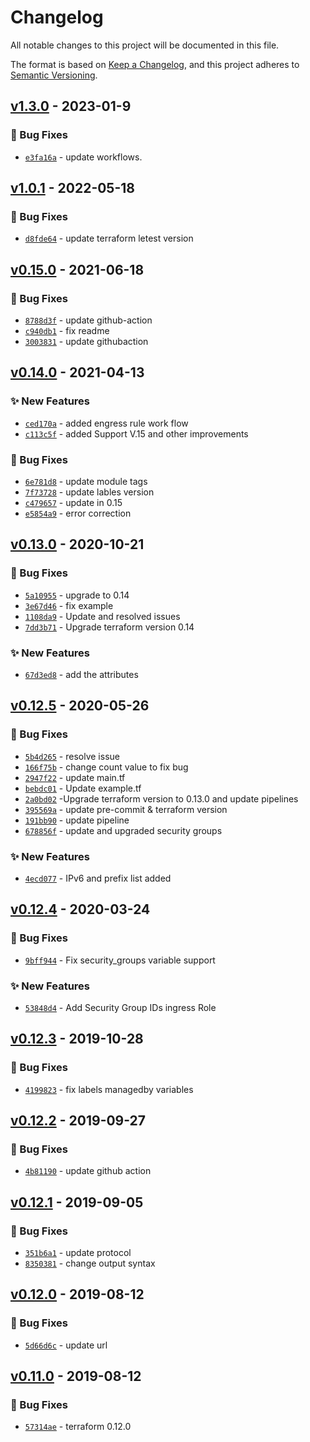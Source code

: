 # Changelog
All notable changes to this project will be documented in this file.

The format is based on [Keep a Changelog](https://keepachangelog.com/en/1.0.0/),
and this project adheres to [Semantic Versioning](https://semver.org/spec/v2.0.0.html).

## [v1.3.0] - 2023-01-9
### :bug: Bug Fixes
- [`e3fa16a`](https://github.com/clouddrove/terraform-aws-security-group/commit/e3fa16a10808c8c641a43c2766c347e73edc487c) - update workflows.

## [v1.0.1] - 2022-05-18
### :bug: Bug Fixes
- [`d8fde64`](https://github.com/clouddrove/terraform-aws-security-group/commit/d8fde6411ef35e4533652acbdc9aebb01aee60bb) - update terraform letest version


## [v0.15.0] - 2021-06-18
### :bug: Bug Fixes
- [`8788d3f`](https://github.com/clouddrove/terraform-aws-security-group/commit/8788d3f35e83a6ced46d43a7e2fdbacb41931da7) - update github-action
- [`c940db1`](https://github.com/clouddrove/terraform-aws-security-group/commit/c940db161927c3de8fbf5f7a8e603b665349ff04) - fix readme
- [`3003831`](https://github.com/clouddrove/terraform-aws-security-group/commit/3003831d04335b2acc3351b0546f6186f1daa1e7) - update githubaction


## [v0.14.0] - 2021-04-13
### :sparkles: New Features
- [`ced170a`](https://github.com/clouddrove/terraform-aws-security-group/commit/ced170a1bc0bed32d7f5b4ad64fc7b3e16f813eb) - added engress rule work flow
- [`c113c5f`](https://github.com/clouddrove/terraform-aws-security-group/commit/c113c5fdbfca59ddadc18079f0f350ca2ac5d62c) - added Support V.15 and other improvements

### :bug: Bug Fixes
- [`6e781d8`](https://github.com/clouddrove/terraform-aws-security-group/commit/6e781d8b1cf69241f7e13aee353306c7de6bdac1) - update module tags
- [`7f73728`](https://github.com/clouddrove/terraform-aws-security-group/commit/7f737288499bbbf36e5d13c90f1bd8656cd86320) - update lables version
- [`c479657`](https://github.com/clouddrove/terraform-aws-security-group/commit/c479657824e971feafbbc0a20db6c35989cdac5f) - update in 0.15
- [`e5854a9`](https://github.com/clouddrove/terraform-aws-security-group/commit/e5854a9474fedbf2d8c768717e4a7f474efbc3ce) - error correction


## [v0.13.0] - 2020-10-21
### :bug: Bug Fixes
- [`5a10955`](https://github.com/clouddrove/terraform-aws-security-group/commit/5a10955ca0a75990b51379224b4a53631749094a) - upgrade to 0.14
- [`3e67d46`](https://github.com/clouddrove/terraform-aws-security-group/commit/3e67d463e68132b40f74772198c5a3cc80ef264e) - fix example
- [`1108da9`](https://github.com/clouddrove/terraform-aws-security-group/commit/1108da9fd223b25aef92966a8c6b9fb96062799a) - Update and resolved issues
- [`7dd3b71`](https://github.com/clouddrove/terraform-aws-security-group/commit/7dd3b719346a1098d9e88deac5297f12f4104567) - Upgrade terraform version 0.14

### :sparkles: New Features
- [`67d3ed8`](https://github.com/clouddrove/terraform-aws-security-group/commit/67d3ed8ed9f388390d3c6f6376f95b49f6aacef9) - add the attributes


## [v0.12.5] - 2020-05-26
### :bug: Bug Fixes
- [`5b4d265`](https://github.com/clouddrove/terraform-aws-security-group/commit/5b4d26532f6acd6cee31ab2c274351c5ec3675ee) - resolve issue
- [`166f75b`](https://github.com/clouddrove/terraform-aws-security-group/commit/166f75b1a2e762847eed4a11d7cf836847fe136e) - change count value to fix bug
- [`2947f22`](https://github.com/clouddrove/terraform-aws-security-group/commit/2947f22ea915fa890fec659ba44b7b23956d403a) - update main.tf
- [`bebdc01`](https://github.com/clouddrove/terraform-aws-security-group/commit/bebdc0124108ce62e660f6afcfbc2fecbd4dd0d6) - Update example.tf
- [`2a0bd02`](https://github.com/clouddrove/terraform-aws-security-group/commit/2a0bd02ef54c289d2011e5f7923ed27f782bafe9) -Upgrade terraform version to 0.13.0 and update pipelines
- [`395569a`](https://github.com/clouddrove/terraform-aws-security-group/commit/395569aed964de3723f5a544d64e4ddd3c57a2f4) - update pre-commit & terraform version
- [`191bb90`](https://github.com/clouddrove/terraform-aws-security-group/commit/191bb90384cd82e1ed71b1a5cb4ce2b732795bde) - update pipeline
- [`678856f`](https://github.com/clouddrove/terraform-aws-security-group/commit/678856f209cee3c063d8072c2c53bde4bb07b1f1) - update and upgraded security groups

### :sparkles: New Features
- [`4ecd077`](https://github.com/clouddrove/terraform-aws-security-group/commit/4ecd077a8dda55899e6186a71d08238341733761) - IPv6 and prefix list added




## [v0.12.4] - 2020-03-24
### :bug: Bug Fixes
- [`9bff944`](https://github.com/clouddrove/terraform-aws-security-group/commit/9bff944734c0f235f92b3945fda2ce89f9d3dad8) - Fix security_groups variable support

### :sparkles: New Features
- [`53848d4`](https://github.com/clouddrove/terraform-aws-security-group/commit/53848d4f168a9911e1c67307eede3415f5744e15) - Add Security Group IDs ingress Role


## [v0.12.3] - 2019-10-28
### :bug: Bug Fixes
- [`4199823`](https://github.com/clouddrove/terraform-aws-security-group/commit/4199823cecea9914e72defd1acc034da473a9ac2) - fix labels managedby variables


## [v0.12.2] - 2019-09-27
### :bug: Bug Fixes
- [`4b81190`](https://github.com/clouddrove/terraform-aws-security-group/commit/4b811900f470bfeed754f1c813047908f1ff8be2) - update github action


## [v0.12.1] - 2019-09-05
### :bug: Bug Fixes
- [`351b6a1`](https://github.com/clouddrove/terraform-aws-security-group/commit/351b6a1205e0f2fdc6a10354243b1b5d1b17a9f1) - update protocol
- [`8350381`](https://github.com/clouddrove/terraform-aws-security-group/commit/8350381194b2d36de402fcbe650ca2b930077f01) - change output syntax

## [v0.12.0] - 2019-08-12
### :bug: Bug Fixes
- [`5d66d6c`](https://github.com/clouddrove/terraform-aws-security-group/commit/5d66d6c94a0952676eb3e1c2d700a559b2816960) - update url


## [v0.11.0] - 2019-08-12
### :bug: Bug Fixes
- [`57314ae`](https://github.com/clouddrove/terraform-aws-security-group/commit/57314aebe97f5c7a3939150069f400643a5a010c) - terraform 0.12.0


[v0.11.0]: https://github.com/clouddrove/terraform-aws-security-group/compare/0.11.0...master
[v0.12.0]: https://github.com/clouddrove/terraform-aws-security-group/compare/0.11.0...0.12.0
[v0.12.1]: https://github.com/clouddrove/terraform-aws-security-group/compare/0.12.0...0.12.1
[v0.12.2]: https://github.com/clouddrove/terraform-aws-security-group/compare/0.12.1...0.12.2
[v0.12.3]: https://github.com/clouddrove/terraform-aws-security-group/compare/0.12.2...0.12.3
[v0.12.4]: https://github.com/clouddrove/terraform-aws-security-group/compare/0.12.3...0.12.4
[v0.12.5]: https://github.com/clouddrove/terraform-aws-security-group/compare/0.12.4...0.12.5
[v0.13.0]: https://github.com/clouddrove/terraform-aws-security-group/compare/0.12.5...0.13.0
[v0.14.0]: https://github.com/clouddrove/terraform-aws-security-group/compare/0.13.0...0.14.0
[v0.15.0]: https://github.com/clouddrove/terraform-aws-security-group/compare/0.14.0...0.15.0
[v1.0.1]: https://github.com/clouddrove/terraform-aws-security-group/compare/0.15.0...1.0.1
[v1.3.0]: https://github.com/clouddrove/terraform-aws-security-group/compare/1.0.1...1.3.0